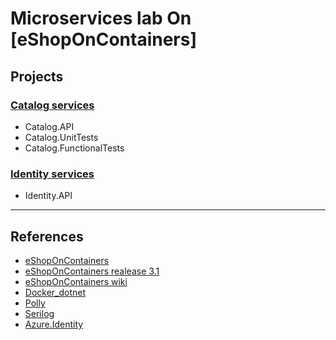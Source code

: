 # Microservices lab On [eShopOnContainers]

## Projects

### [Catalog services](https://github.com/lastingyeh/eShopLabs/tree/master/src/Services/Catalog)

  - Catalog.API 
  - Catalog.UnitTests
  - Catalog.FunctionalTests

### [Identity services](https://github.com/lastingyeh/eShopLabs/tree/master/src/Services/Identity)

  - Identity.API

---
## References

- [eShopOnContainers](https://github.com/dotnet-architecture/eShopOnContainers)
- [eShopOnContainers realease 3.1](https://github.com/dotnet-architecture/eShopOnContainers/releases)
- [eShopOnContainers wiki](https://github.com/dotnet-architecture/eShopOnContainers/wiki)
- [Docker_dotnet](https://github.com/dotnet/dotnet-docker/issues/2375)
- [Polly](https://github.com/App-vNext/Polly)
- [Serilog](https://github.com/serilog/serilog)
- [Azure.Identity](https://docs.microsoft.com/en-us/dotnet/api/overview/azure/identity-readme)

